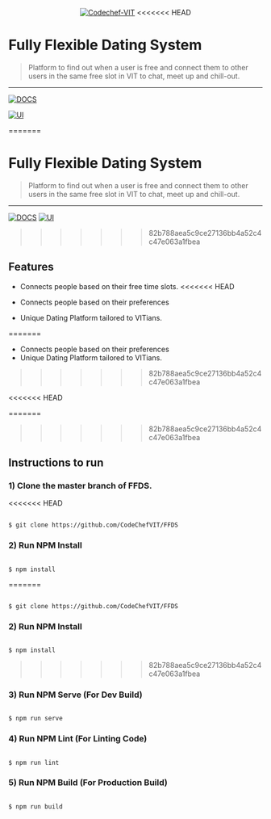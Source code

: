 <p align="center"><a href="https://www.codechefvit.com" target="_blank"><img src="https://s3.amazonaws.com/codechef_shared/sites/all/themes/abessive/logo-3.png" title="CodeChef-VIT" alt="Codechef-VIT"></a>
<<<<<<< HEAD

</p>



# Fully Flexible Dating System



> <Subtitle>

> Platform to find out when a user is free and connect them to other users in the same free slot in VIT to chat, meet up and chill-out.



---



[![DOCS](https://img.shields.io/badge/Documentation-see%20docs-green?style=flat-square&logo=appveyor)]() 

  [![UI ](https://img.shields.io/badge/User%20Interface-Link%20to%20UI-orange?style=flat-square&logo=appveyor)]()


=======
</p>

# Fully Flexible Dating System

> <Subtitle>
> Platform to find out when a user is free and connect them to other users in the same free slot in VIT to chat, meet up and chill-out.
---
[![DOCS](https://img.shields.io/badge/Documentation-see%20docs-green?style=flat-square&logo=appveyor)]() 
[![UI ](https://img.shields.io/badge/User%20Interface-Link%20to%20UI-orange?style=flat-square&logo=appveyor)]()
>>>>>>> 82b788aea5c9ce27136bb4a52c4c47e063a1fbea

## Features

- Connects people based on their free time slots.
<<<<<<< HEAD

- Connects people based on their preferences

- Unique Dating Platform tailored to VITians.









=======
- Connects people based on their preferences
- Unique Dating Platform tailored to VITians.

>>>>>>> 82b788aea5c9ce27136bb4a52c4c47e063a1fbea
<!-- ## Screenshots

<img src="https://github.com/akshatvg/common-entry-test/raw/master/static/img/header.png" alt="Project Screenshots"> -->

<<<<<<< HEAD


=======
>>>>>>> 82b788aea5c9ce27136bb4a52c4c47e063a1fbea
## Instructions to run



### 1) Clone the master branch of FFDS.
<<<<<<< HEAD

```

$ git clone https://github.com/CodeChefVIT/FFDS

```

### 2) Run NPM Install

```

$ npm install

```

=======

```

$ git clone https://github.com/CodeChefVIT/FFDS

```

### 2) Run NPM Install

```

$ npm install

```

>>>>>>> 82b788aea5c9ce27136bb4a52c4c47e063a1fbea
### 3) Run NPM Serve (For Dev Build)

```

$ npm run serve

```
### 4) Run NPM Lint (For Linting Code)

```

$ npm run lint

```

### 5) Run NPM Build (For Production Build)

```

$ npm run build

```
